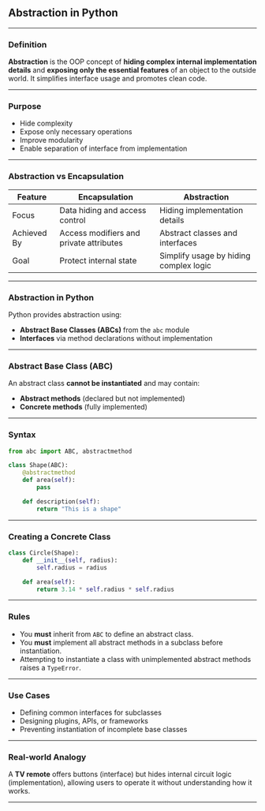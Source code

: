 ## **Abstraction in Python**

---

### **Definition**

**Abstraction** is the OOP concept of **hiding complex internal implementation details** and **exposing only the essential features** of an object to the outside world. It simplifies interface usage and promotes clean code.

---

### **Purpose**

* Hide complexity
* Expose only necessary operations
* Improve modularity
* Enable separation of interface from implementation

---

### **Abstraction vs Encapsulation**

| Feature     | Encapsulation                           | Abstraction                            |
| ----------- | --------------------------------------- | -------------------------------------- |
| Focus       | Data hiding and access control          | Hiding implementation details          |
| Achieved By | Access modifiers and private attributes | Abstract classes and interfaces        |
| Goal        | Protect internal state                  | Simplify usage by hiding complex logic |

---

### **Abstraction in Python**

Python provides abstraction using:

* **Abstract Base Classes (ABCs)** from the `abc` module
* **Interfaces** via method declarations without implementation

---

### **Abstract Base Class (ABC)**

An abstract class **cannot be instantiated** and may contain:

* **Abstract methods** (declared but not implemented)
* **Concrete methods** (fully implemented)

---

### **Syntax**

```python
from abc import ABC, abstractmethod

class Shape(ABC):
    @abstractmethod
    def area(self):
        pass

    def description(self):
        return "This is a shape"
```

---

### **Creating a Concrete Class**

```python
class Circle(Shape):
    def __init__(self, radius):
        self.radius = radius

    def area(self):
        return 3.14 * self.radius * self.radius
```

---

### **Rules**

* You **must** inherit from `ABC` to define an abstract class.
* You **must** implement all abstract methods in a subclass before instantiation.
* Attempting to instantiate a class with unimplemented abstract methods raises a `TypeError`.

---

### **Use Cases**

* Defining common interfaces for subclasses
* Designing plugins, APIs, or frameworks
* Preventing instantiation of incomplete base classes

---

### **Real-world Analogy**

A **TV remote** offers buttons (interface) but hides internal circuit logic (implementation), allowing users to operate it without understanding how it works.

---
